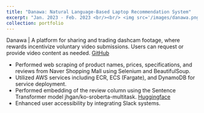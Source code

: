 ```yaml
---
title: "Danawa: Natural Language-Based Laptop Recommendation System"
excerpt: "Jan. 2023 - Feb. 2023 <br/><br/> <img src='/images/danawa.png'>"
collection: portfolio
---
```


Danawa | A platform for sharing and trading dashcam footage, where rewards incentivize voluntary video submissions. Users can request or provide video content as needed. [GitHub](https://github.com/bik1111/danawa)

- Performed web scraping of product names, prices, specifications, and reviews from Naver Shopping Mall using Selenium and BeautifulSoup.
- Utilized AWS services including ECR, ECS (Fargate), and DynamoDB for service deployment.
- Performed embedding of the review column using the Sentence Transformer model jhgan/ko-sroberta-multitask. [Huggingface](https://huggingface.co/jhgan/ko-sroberta-multitask)
- Enhanced user accessibility by integrating Slack systems.